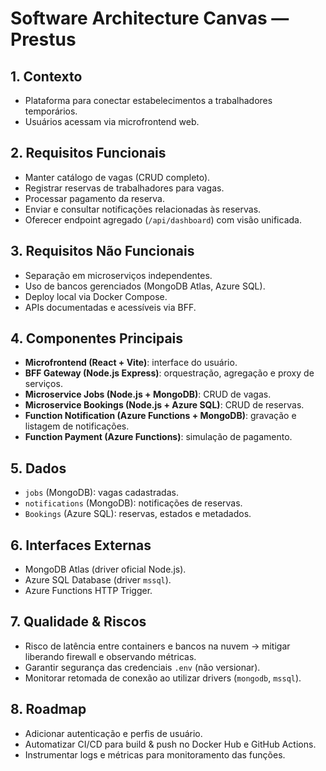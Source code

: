 # Software Architecture Canvas — Prestus

## 1. Contexto
- Plataforma para conectar estabelecimentos a trabalhadores temporários.
- Usuários acessam via microfrontend web.

## 2. Requisitos Funcionais
- Manter catálogo de vagas (CRUD completo).
- Registrar reservas de trabalhadores para vagas.
- Processar pagamento da reserva.
- Enviar e consultar notificações relacionadas às reservas.
- Oferecer endpoint agregado (`/api/dashboard`) com visão unificada.

## 3. Requisitos Não Funcionais
- Separação em microserviços independentes.
- Uso de bancos gerenciados (MongoDB Atlas, Azure SQL).
- Deploy local via Docker Compose.
- APIs documentadas e acessíveis via BFF.

## 4. Componentes Principais
- **Microfrontend (React + Vite)**: interface do usuário.
- **BFF Gateway (Node.js Express)**: orquestração, agregação e proxy de serviços.
- **Microservice Jobs (Node.js + MongoDB)**: CRUD de vagas.
- **Microservice Bookings (Node.js + Azure SQL)**: CRUD de reservas.
- **Function Notification (Azure Functions + MongoDB)**: gravação e listagem de notificações.
- **Function Payment (Azure Functions)**: simulação de pagamento.

## 5. Dados
- `jobs` (MongoDB): vagas cadastradas.
- `notifications` (MongoDB): notificações de reservas.
- `Bookings` (Azure SQL): reservas, estados e metadados.

## 6. Interfaces Externas
- MongoDB Atlas (driver oficial Node.js).
- Azure SQL Database (driver `mssql`).
- Azure Functions HTTP Trigger.

## 7. Qualidade & Riscos
- Risco de latência entre containers e bancos na nuvem → mitigar liberando firewall e observando métricas.
- Garantir segurança das credenciais `.env` (não versionar).
- Monitorar retomada de conexão ao utilizar drivers (`mongodb`, `mssql`).

## 8. Roadmap
- Adicionar autenticação e perfis de usuário.
- Automatizar CI/CD para build & push no Docker Hub e GitHub Actions.
- Instrumentar logs e métricas para monitoramento das funções.

